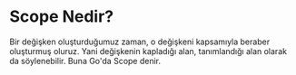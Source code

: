 # Scope Nedir?

Bir değişken oluşturduğumuz zaman, o değişkeni kapsamıyla beraber oluşturmuş oluruz. Yani değişkenin kapladığı alan, tanımlandığı alan olarak da söylenebilir. Buna Go'da Scope denir.
